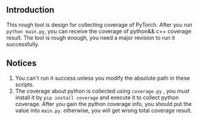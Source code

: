 ## Introduction

This rough tool is design for collecting coverage of PyTorch.  After you run `python main.py`, you can receive the coverage of python&& c++ coverage result. The tool is rough enough, you need a major revision to run it successfully.



## Notices

1. You can't run it success unless you modify the absolute path in these scripts.
2. The coverage about python is collected using `coverage.py` , you must install it by  `pip install coverage`  and execute it to collect python coverage. After you gain the python coverage info, you should put the value into `main.py`. otherwise, you will get wrong total coverage result.